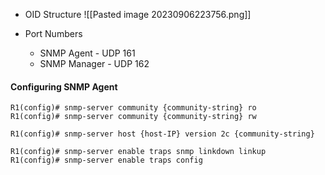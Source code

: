 - OID Structure
![[Pasted image 20230906223756.png]]

- Port Numbers
	- SNMP Agent - UDP 161
	- SNMP Manager - UDP 162


#### Configuring SNMP Agent
```
R1(config)# snmp-server community {community-string} ro
R1(config)# snmp-server community {community-string} rw

R1(config)# snmp-server host {host-IP} version 2c {community-string}

R1(config)# snmp-server enable traps snmp linkdown linkup
R1(config)# snmp-server enable traps config
```